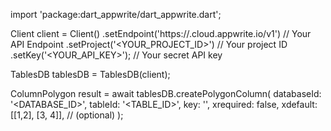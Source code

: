import 'package:dart_appwrite/dart_appwrite.dart';

Client client = Client()
    .setEndpoint('https://<REGION>.cloud.appwrite.io/v1') // Your API Endpoint
    .setProject('<YOUR_PROJECT_ID>') // Your project ID
    .setKey('<YOUR_API_KEY>'); // Your secret API key

TablesDB tablesDB = TablesDB(client);

ColumnPolygon result = await tablesDB.createPolygonColumn(
    databaseId: '<DATABASE_ID>',
    tableId: '<TABLE_ID>',
    key: '',
    xrequired: false,
    xdefault: [[1,2], [3, 4]], // (optional)
);
